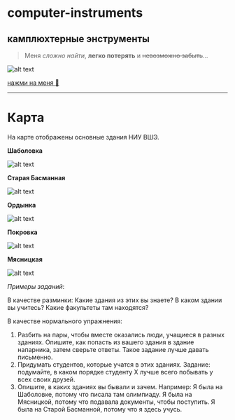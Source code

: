 # computer-instruments
## камплюхтерные энструменты
>Меня *сложно найти*, **легко потерять** и ~~невозможно забыть~~...

![alt text](https://cs.pikabu.ru/post_img/big/2013/11/27/6/1385540733_48786474.JPG "это я")

[нажми на меня :clown_face:](https://nosok.ru/)

______________________________

# Карта
На карте отображены основные здания НИУ ВШЭ.

**Шаболовка**

![alt text](https://www.hse.ru/pubs/share/direct/130477686 "шаболовка")

**Старая Басманная**

![alt text](https://phil.hse.ru/data/2018/09/14/1153771767/Basmannaya%20(1).png "старая басманная")

**Ордынка**

![alt text](https://www.hse.ru/pubs/share/direct/132504461 "ордынка")

**Покровка**

![alt text](https://www.hse.ru/pubs/share/direct/301494943 "покровка")

**Мясницкая**

![alt text](https://lcsr.hse.ru/data/2016/04/07/1127151884/%D0%BC%D1%8F%D1%81%D0%BD%D0%B8%D1%86%D0%BA%D0%B0%D1%8F%2011.jpg "мясницкая")

*Примеры заданий*:

В качестве разминки: Какие здания из этих вы знаете? В каком здании вы учитесь? Какие факультеты там находятся?

В качестве нормального упражнения:
1) Разбить на пары, чтобы вместе оказались люди, учащиеся в разных зданиях. Опишите, как попасть из вашего здания в здание напарника, затем сверьте ответы. Такое задание лучше давать письменно.
2) Придумать студентов, которые учатся в этих зданиях. Задание: подумайте, в каком порядке студенту Х лучше всего побывать у всех своих друзей.
3) Опишите, в каких зданиях вы бывали и зачем. Например: Я была на Шаболовке, потому что писала там олимпиаду. Я была на Мясницкой, потому что подавала документы, чтобы поступить. Я была на Старой Басманной, потому что я здесь учусь.
